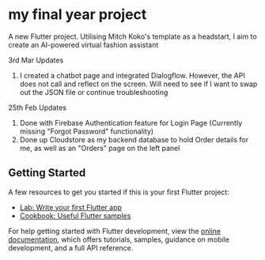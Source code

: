 # my final year project

A new Flutter project. Utilising Mitch Koko's template as a headstart, I aim to create an AI-powered virtual fashion assistant 

3rd Mar Updates
1. I created a chatbot page and integrated Dialogflow. However, the API does not call and reflect on the screen. Will need to see 
if I want to swap out the JSON file or continue troubleshooting

25th Feb Updates
1. Done with Firebase Authentication feature for Login Page (Currently missing "Forgot Password" functionality)
2. Done up Cloudstore as my backend database to hold Order details for me, as well as an "Orders" page on the left panel 

## Getting Started
A few resources to get you started if this is your first Flutter project:

- [Lab: Write your first Flutter app](https://docs.flutter.dev/get-started/codelab)
- [Cookbook: Useful Flutter samples](https://docs.flutter.dev/cookbook)

For help getting started with Flutter development, view the
[online documentation](https://docs.flutter.dev/), which offers tutorials,
samples, guidance on mobile development, and a full API reference.

